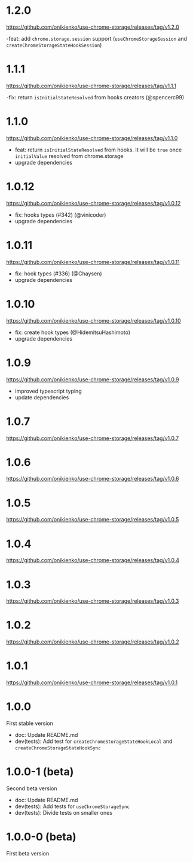 # 1.2.0

https://github.com/onikienko/use-chrome-storage/releases/tag/v1.2.0

-feat: add `chrome.storage.session` support (`useChromeStorageSession` and `createChromeStorageStateHookSession`)

# 1.1.1

https://github.com/onikienko/use-chrome-storage/releases/tag/v1.1.1

-fix: return `isInitialStateResolved` from hooks creators (@spencerc99)

# 1.1.0

https://github.com/onikienko/use-chrome-storage/releases/tag/v1.1.0

- feat: return `isInitialStateResolved` from hooks. It will be `true` once `initialValue` resolved from chrome.storage
- upgrade dependencies

# 1.0.12

https://github.com/onikienko/use-chrome-storage/releases/tag/v1.0.12

- fix: hooks types (#342) (@vinicoder)
- upgrade dependencies

# 1.0.11

https://github.com/onikienko/use-chrome-storage/releases/tag/v1.0.11

- fix: hook types (#336) (@Chaysen)
- upgrade dependencies

# 1.0.10

https://github.com/onikienko/use-chrome-storage/releases/tag/v1.0.10

- fix: create hook types (@HidemitsuHashimoto)
- upgrade dependencies

# 1.0.9

https://github.com/onikienko/use-chrome-storage/releases/tag/v1.0.9

- improved typescript typing
- update dependencies

# 1.0.7

https://github.com/onikienko/use-chrome-storage/releases/tag/v1.0.7

# 1.0.6

https://github.com/onikienko/use-chrome-storage/releases/tag/v1.0.6

# 1.0.5

https://github.com/onikienko/use-chrome-storage/releases/tag/v1.0.5

# 1.0.4

https://github.com/onikienko/use-chrome-storage/releases/tag/v1.0.4

# 1.0.3

https://github.com/onikienko/use-chrome-storage/releases/tag/v1.0.3

# 1.0.2

https://github.com/onikienko/use-chrome-storage/releases/tag/v1.0.2

# 1.0.1

https://github.com/onikienko/use-chrome-storage/releases/tag/v1.0.1

# 1.0.0

First stable version

- doc: Update README.md
- dev(tests): Add test for `createChromeStorageStateHookLocal` and `createChromeStorageStateHookSync`

# 1.0.0-1 (beta)

Second beta version

- doc: Update README.md
- dev(tests): Add tests for `useChromeStorageSync`
- dev(tests): Divide tests on smaller ones

# 1.0.0-0 (beta)

First beta version
